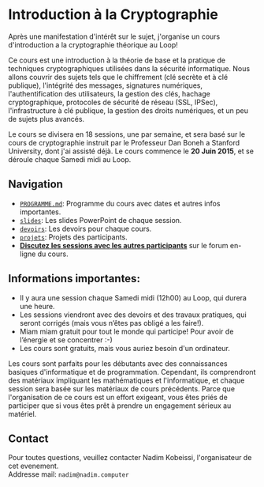 # Introduction à la Cryptographie

Après une manifestation d'intérêt sur le sujet, j'organise un cours d'introduction a la cryptographie théorique au Loop!

Ce cours est une introduction à la théorie de base et la pratique de techniques cryptographiques utilisées dans la sécurité informatique. Nous allons couvrir des sujets tels que le chiffrement (clé secrète et à clé publique), l'intégrité des messages, signatures numériques, l'authentification des utilisateurs, la gestion des clés, hachage cryptographique, protocoles de sécurité de réseau (SSL, IPSec), l'infrastructure à clé publique, la gestion des droits numériques, et un peu de sujets plus avancés.

Le cours se divisera en 18 sessions, une par semaine, et sera basé sur le cours de cryptographie instruit par le Professeur Dan Boneh a Stanford University, dont j'ai assisté déjà. Le cours commence le **20 Juin 2015**, et se déroule chaque Samedi midi au Loop.

## Navigation
* [`PROGRAMME.md`](https://github.com/kaepora/courscrypto/blob/master/PROGRAMME.md): Programme du cours avec dates et autres infos importantes.
* [`slides`](https://github.com/kaepora/courscrypto/tree/master/slides): Les slides PowerPoint de chaque session.
* [`devoirs`](https://github.com/kaepora/courscrypto/tree/master/devoirs): Les devoirs pour chaque cours.
* [`projets`](https://github.com/kaepora/courscrypto/tree/master/projets): Projets des participants.
* [**Discutez les sessions avec les autres participants**](https://github.com/kaepora/courscrypto/issues/) sur le forum en-ligne du cours.

## Informations importantes:
* Il y aura une session chaque Samedi midi (12h00) au Loop, qui durera une heure.
* Les sessions viendront avec des devoirs et des travaux pratiques, qui seront corrigés (mais vous n’êtes pas obligé a les faire!).
* Miam miam gratuit pour tout le monde qui participe! Pour avoir de l’énergie et se concentrer :-)
* Les cours sont gratuits, mais vous auriez besoin d'un ordinateur.

Les cours sont parfaits pour les débutants avec des connaissances basiques d'informatique et de programmation. Cependant, ils comprendront des matériaux impliquant les mathématiques et l'informatique, et chaque session sera basée sur les matériaux de cours précédents. Parce que l'organisation de ce cours est un effort exigeant, vous êtes priés de participer que si vous êtes prêt à prendre un engagement sérieux au matériel.

## Contact
Pour toutes questions, veuillez contacter Nadim Kobeissi, l'organisateur de cet evenement.  
Addresse mail: `nadim@nadim.computer`
